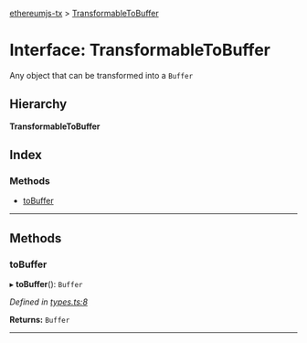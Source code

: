 [ethereumjs-tx](../README.md) > [TransformableToBuffer](../interfaces/transformabletobuffer.md)

# Interface: TransformableToBuffer

Any object that can be transformed into a `Buffer`

## Hierarchy

**TransformableToBuffer**

## Index

### Methods

* [toBuffer](transformabletobuffer.md#tobuffer)

---

## Methods

<a id="tobuffer"></a>

###  toBuffer

▸ **toBuffer**(): `Buffer`

*Defined in [types.ts:8](https://github.com/ethereumjs/ethereumjs-tx/blob/eece5af/src/types.ts#L8)*

**Returns:** `Buffer`

___

